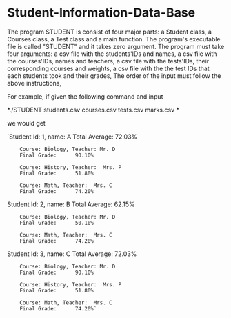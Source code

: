 # Student-Information-Data-Base
The program STUDENT is consist of four major parts:
a Student class, 
a Courses class,
a Test class and a main function.
The program's executable file is called "STUDENT" and it takes zero argument.
The program must take four arguments: 
a csv file with the students'IDs and names,
a csv file with the courses'IDs, names and teachers,
a csv file with the tests'IDs, their corresponding courses and weights,
a csv file with the the test IDs that each students took and their grades,
The order of the input must follow the above instructions,

For example, if given the following command and input

*./STUDENT
students.csv
courses.csv
tests.csv
marks.csv *

we would get

`Student Id: 1, name: A
Total Average:      72.03%

        Course: Biology, Teacher: Mr. D
        Final Grade:      90.10%

        Course: History, Teacher:  Mrs. P
        Final Grade:      51.80%

        Course: Math, Teacher:  Mrs. C
        Final Grade:      74.20%



Student Id: 2, name: B
Total Average:      62.15%

        Course: Biology, Teacher: Mr. D
        Final Grade:      50.10%

        Course: Math, Teacher:  Mrs. C
        Final Grade:      74.20%



Student Id: 3, name: C
Total Average:      72.03%

        Course: Biology, Teacher: Mr. D
        Final Grade:      90.10%

        Course: History, Teacher:  Mrs. P
        Final Grade:      51.80%

        Course: Math, Teacher:  Mrs. C
        Final Grade:      74.20%`



